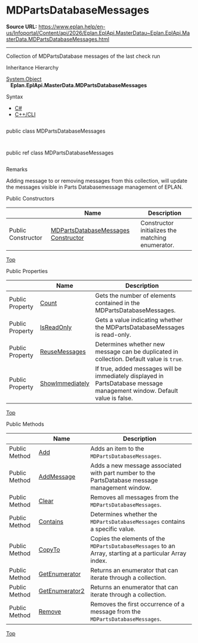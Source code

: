 # MDPartsDatabaseMessages

**Source URL:** https://www.eplan.help/en-us/Infoportal/Content/api/2026/Eplan.EplApi.MasterDatau~Eplan.EplApi.MasterData.MDPartsDatabaseMessages.html

---

Collection of MDPartsDatabase messages of the last check run

Inheritance Hierarchy

[System.Object](#)  
   **Eplan.EplApi.MasterData.MDPartsDatabaseMessages**

Syntax

- [C#](#i-syntax-CS)
- [C++/CLI](#i-syntax-CPP2005)

```
```
public class MDPartsDatabaseMessages
```
```

```
```
public ref class MDPartsDatabaseMessages
```
```

Remarks

Adding message to or removing messages from this collection, will update the messages visible in Parts Databasemessage management of EPLAN.



Public Constructors

|  | Name | Description |
| --- | --- | --- |
| Public Constructor | [MDPartsDatabaseMessages Constructor](Eplan.EplApi.MasterDatau~Eplan.EplApi.MasterData.MDPartsDatabaseMessages~_ctor(MDPartsDatabase).html) | Constructor initializes the matching enumerator. |

[Top](#top)



Public Properties

|  | Name | Description |
| --- | --- | --- |
| Public Property | [Count](Eplan.EplApi.MasterDatau~Eplan.EplApi.MasterData.MDPartsDatabaseMessages~Count.html) | Gets the number of elements contained in the MDPartsDatabaseMessages. |
| Public Property | [IsReadOnly](Eplan.EplApi.MasterDatau~Eplan.EplApi.MasterData.MDPartsDatabaseMessages~IsReadOnly.html) | Gets a value indicating whether the MDPartsDatabaseMessages is read-only. |
| Public Property | [ReuseMessages](Eplan.EplApi.MasterDatau~Eplan.EplApi.MasterData.MDPartsDatabaseMessages~ReuseMessages.html) | Determines whether new message can be duplicated in collection. Default value is `true`. |
| Public Property | [ShowImmediately](Eplan.EplApi.MasterDatau~Eplan.EplApi.MasterData.MDPartsDatabaseMessages~ShowImmediately.html) | If true, added messages will be immediately displayed in PartsDatabase message management window. Default value is false. |

[Top](#top)

Public Methods

|  | Name | Description |
| --- | --- | --- |
| Public Method | [Add](Eplan.EplApi.MasterDatau~Eplan.EplApi.MasterData.MDPartsDatabaseMessages~Add.html) | Adds an item to the `MDPartsDatabaseMessages`. |
| Public Method | [AddMessage](Eplan.EplApi.MasterDatau~Eplan.EplApi.MasterData.MDPartsDatabaseMessages~AddMessage.html) | Adds a new message associated with part number to the PartsDatabase message management window. |
| Public Method | [Clear](Eplan.EplApi.MasterDatau~Eplan.EplApi.MasterData.MDPartsDatabaseMessages~Clear.html) | Removes all messages from the `MDPartsDatabaseMessages`. |
| Public Method | [Contains](Eplan.EplApi.MasterDatau~Eplan.EplApi.MasterData.MDPartsDatabaseMessages~Contains.html) | Determines whether the `MDPartsDatabaseMessages` contains a specific value. |
| Public Method | [CopyTo](Eplan.EplApi.MasterDatau~Eplan.EplApi.MasterData.MDPartsDatabaseMessages~CopyTo.html) | Copies the elements of the `MDPartsDatabaseMessages` to an Array, starting at a particular Array index. |
| Public Method | [GetEnumerator](Eplan.EplApi.MasterDatau~Eplan.EplApi.MasterData.MDPartsDatabaseMessages~GetEnumerator.html) | Returns an enumerator that can iterate through a collection. |
| Public Method | [GetEnumerator2](Eplan.EplApi.MasterDatau~Eplan.EplApi.MasterData.MDPartsDatabaseMessages~GetEnumerator2.html) | Returns an enumerator that can iterate through a collection. |
| Public Method | [Remove](Eplan.EplApi.MasterDatau~Eplan.EplApi.MasterData.MDPartsDatabaseMessages~Remove.html) | Removes the first occurrence of a message from the `MDPartsDatabaseMessages`. |

[Top](#top)
